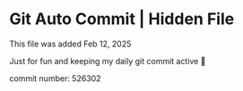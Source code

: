 # Git Auto Commit | Hidden File

This file was added Feb 12, 2025

Just for fun and keeping my daily git commit active 🤪

commit number: 526302
